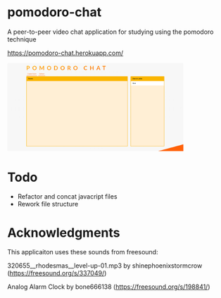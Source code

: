 # pomodoro-chat
A peer-to-peer video chat application for studying using the pomodoro technique

<https://pomodoro-chat.herokuapp.com/>

<img src="./pomodoro.PNG" width="400">

# Todo
* Refactor and concat javacript files
* Rework file structure 

# Acknowledgments
This applicaiton uses these sounds from freesound:

320655\__rhodesmas__level-up-01.mp3 by shinephoenixstormcrow (<https://freesound.org/s/337049/>)

Analog Alarm Clock by bone666138 (<https://freesound.org/s/198841/>)

